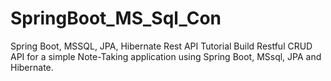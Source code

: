 # SpringBoot_MS_Sql_Con
Spring Boot, MSSQL, JPA, Hibernate Rest API Tutorial Build Restful CRUD API for a simple Note-Taking application using Spring Boot, MSsql, JPA and Hibernate.
